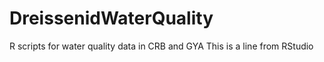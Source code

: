 # DreissenidWaterQuality
R scripts for water quality data in CRB and GYA
This is a line from RStudio